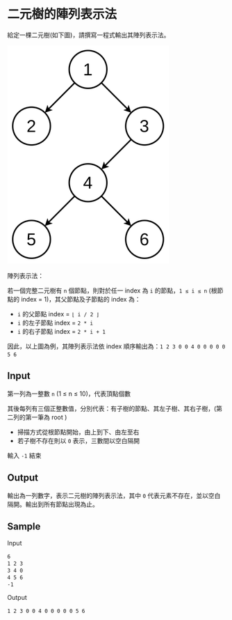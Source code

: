 # 二元樹的陣列表示法

給定一棵二元樹(如下圖)，請撰寫一程式輸出其陣列表示法。

![binary tree](./images/binary_tree_1.png)

陣列表示法：

若一個完整二元樹有 `n` 個節點，則對於任一 index 為 `i` 的節點，`1 ≤ i ≤ n` (根節點的 index = 1)，其父節點及子節點的 index 為：

- `i` 的父節點 index = `⌊ i / 2 ⌋`
- `i` 的左子節點 index = `2 * i`
- `i` 的右子節點 index = `2 * i + 1`

因此，以上圖為例，其陣列表示法依 index 順序輸出為：`1 2 3 0 0 4 0 0 0 0 0 5 6`

## Input

第一列為一整數 `n` (1 ≤ n ≤ 10)，代表頂點個數

其後每列有三個正整數值，分別代表：有子樹的節點、其左子樹、其右子樹，(第二列的第一筆為 root )

- 掃描方式從根節點開始，由上到下、由左至右
- 若子樹不存在則以 `0` 表示，三數間以空白隔開

輸入 `-1` 結束

## Output

輸出為一列數字，表示二元樹的陣列表示法，其中 `0` 代表元素不存在，並以空白隔開。輸出到所有節點出現為止。

## Sample

Input

```
6
1 2 3
3 4 0
4 5 6
-1

```

Output

```
1 2 3 0 0 4 0 0 0 0 0 5 6
```
